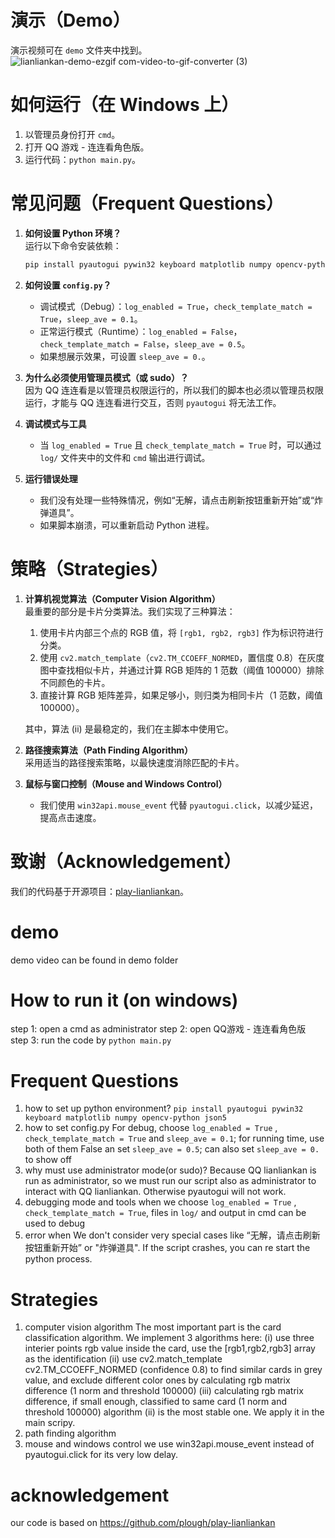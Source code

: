# 演示（Demo）
演示视频可在 `demo` 文件夹中找到。
![lianliankan-demo-ezgif com-video-to-gif-converter (3)](https://github.com/user-attachments/assets/04eda813-a96b-4dd7-b2e6-cfd7201ca570)

# 如何运行（在 Windows 上）
1. 以管理员身份打开 `cmd`。
2. 打开 QQ 游戏 - 连连看角色版。
3. 运行代码：`python main.py`。

# 常见问题（Frequent Questions）
1. **如何设置 Python 环境？**  
   运行以下命令安装依赖：  
   ```bash
   pip install pyautogui pywin32 keyboard matplotlib numpy opencv-python json
   ```

2. **如何设置 `config.py`？**  
   - 调试模式（Debug）：`log_enabled = True`，`check_template_match = True`，`sleep_ave = 0.1`。  
   - 正常运行模式（Runtime）：`log_enabled = False`，`check_template_match = False`，`sleep_ave = 0.5`。  
   - 如果想展示效果，可设置 `sleep_ave = 0.`。

3. **为什么必须使用管理员模式（或 sudo）？**  
   因为 QQ 连连看是以管理员权限运行的，所以我们的脚本也必须以管理员权限运行，才能与 QQ 连连看进行交互，否则 `pyautogui` 将无法工作。

4. **调试模式与工具**  
   - 当 `log_enabled = True` 且 `check_template_match = True` 时，可以通过 `log/` 文件夹中的文件和 `cmd` 输出进行调试。

5. **运行错误处理**  
   - 我们没有处理一些特殊情况，例如“无解，请点击刷新按钮重新开始”或“炸弹道具”。
   - 如果脚本崩溃，可以重新启动 Python 进程。

# 策略（Strategies）
1. **计算机视觉算法（Computer Vision Algorithm）**  
   最重要的部分是卡片分类算法。我们实现了三种算法：
   1. 使用卡片内部三个点的 RGB 值，将 `[rgb1, rgb2, rgb3]` 作为标识符进行分类。
   2. 使用 `cv2.match_template`（`cv2.TM_CCOEFF_NORMED`，置信度 0.8）在灰度图中查找相似卡片，并通过计算 RGB 矩阵的 1 范数（阈值 100000）排除不同颜色的卡片。
   3. 直接计算 RGB 矩阵差异，如果足够小，则归类为相同卡片（1 范数，阈值 100000）。
   
   其中，算法 (ii) 是最稳定的，我们在主脚本中使用它。

2. **路径搜索算法（Path Finding Algorithm）**  
   采用适当的路径搜索策略，以最快速度消除匹配的卡片。

3. **鼠标与窗口控制（Mouse and Windows Control）**  
   - 我们使用 `win32api.mouse_event` 代替 `pyautogui.click`，以减少延迟，提高点击速度。

# 致谢（Acknowledgement）
我们的代码基于开源项目：[play-lianliankan](https://github.com/plough/play-lianliankan)。





# demo
 demo video can be found in demo folder

# How to run it (on windows)
 step 1: open a cmd as administrator
 step 2: open QQ游戏 - 连连看角色版
 step 3: run the code by ``python main.py``

# Frequent Questions
 1. how to set up python environment?
 `pip install pyautogui pywin32 keyboard matplotlib numpy opencv-python json5`
 2. how to set config.py
 For debug, choose `log_enabled = True` , `check_template_match = True` and `sleep_ave = 0.1`; for running time, use both of them False an set `sleep_ave = 0.5`; can also set `sleep_ave = 0.` to show off
 3. why must use administrator mode(or sudo)? 
 Because QQ lianliankan is run as administrator, so we must run our script also as administrator to interact with QQ lianliankan. Otherwise pyautogui will not work.
 4. debugging mode and tools
 when we choose `log_enabled = True` , `check_template_match = True`, files in `log/` and output in cmd can be used to debug
 5. error when 
 We don't consider very special cases like “无解，请点击刷新按钮重新开始” or "炸弹道具". If the script crashes, you can re start the python process.

# Strategies
 1. computer vision algorithm
   The most important part is the card classification algorithm. We implement 3 algorithms here:
   (i) use three interier points rgb value inside the card, use the [rgb1,rgb2,rgb3] array as the identification
   (ii) use cv2.match_template cv2.TM_CCOEFF_NORMED (confidence 0.8) to find similar cards in grey value, and exclude different color ones by calculating rgb matrix difference (1 norm and threshold 100000)
   (iii) calculating rgb matrix difference, if small enough, classified to same card (1 norm and threshold 100000)
   algorithm (ii) is the most stable one. We apply it in the main scripy.
 2. path finding algorithm
 3. mouse and windows control
    we use win32api.mouse_event instead of pyautogui.click for its very low delay.



# acknowledgement
our code is based on https://github.com/plough/play-lianliankan
